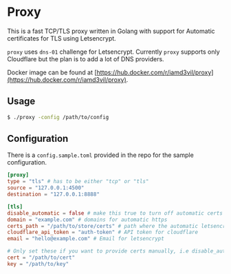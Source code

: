 # Proxy

This is a fast TCP/TLS proxy written in Golang with support for Automatic certificates for TLS using Letsencrypt.

`proxy` uses `dns-01` challenge for Letsencrypt. Currently `proxy` supports only Cloudflare but the plan is to add a lot of DNS providers.

Docker image can be found at [https://hub.docker.com/r/iamd3vil/proxy](https://hub.docker.com/r/iamd3vil/proxy).

## Usage

```bash
$ ./proxy -config /path/to/config
```

## Configuration

There is a `config.sample.toml` provided in the repo for the sample configuration.

```toml
[proxy]
type = "tls" # has to be either "tcp" or "tls"
source = "127.0.0.1:4500"
destination = "127.0.0.1:8888"

[tls]
disable_automatic = false # make this true to turn off automatic certs fetching and renewals from Letsencrypt
domain = "example.com" # domains for automatic https
certs_path = "/path/to/store/certs" # path where the automatic letsencrypt certs are stored
cloudflare_api_token = "auth-token" # API token for cloudflare
email = "hello@example.com" # Email for letsencrypt

# Only set these if you want to provide certs manually, i.e disable_automatic is true.
cert = "/path/to/cert"
key = "/path/to/key"
```